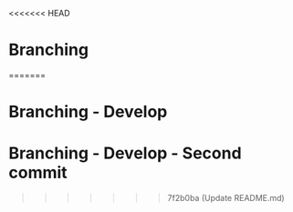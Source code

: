 <<<<<<< HEAD
# Branching
=======
# Branching - Develop
# Branching - Develop - Second commit
>>>>>>> 7f2b0ba (Update README.md)
